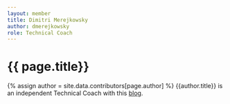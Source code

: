 ```yaml
---
layout: member
title: Dimitri Merejkowsky 
author: dmerejkowsky
role: Technical Coach
---
```


# {{ page.title}}
{% assign author = site.data.contributors[page.author] %}
{{author.title}} is an independent Technical Coach with this [blog]({{author.url}}).